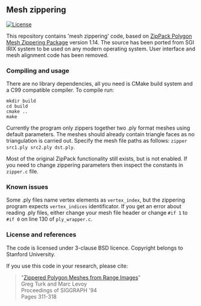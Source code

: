 ## Mesh zippering

[![License](https://img.shields.io/badge/License-BSD%203--Clause-blue.svg)](LICENSE)

This repository contains 'mesh zippering' code, based on [ZipPack Polygon Mesh Zippering Package](https://graphics.stanford.edu/software/zippack/) version 1.14. The source has been ported from SGI IRIX system to be used on any modern operating system. User interface and mesh alignment code has been removed.

### Compiling and usage

There are no library dependencies, all you need is CMake build system and a C99 compatible compiler. To compile run:
```
mkdir build
cd build
cmake ..
make
```

Currently the program only zippers together two .ply format meshes using default parameters. The meshes should already contain triangle faces as no triangulation is carried out. Specify the mesh file paths as follows: `zipper src1.ply src2.ply dst.ply`.

Most of the original ZipPack functionality still exists, but is not enabled. If you need to change zippering parameters then inspect the constants in `zipper.c` file.

### Known issues

Some .ply files name vertex elements as `vertex_index`, but the zippering program expects `vertex_indices` identificator. If you get an error about reading .ply files, either change your mesh file header or change `#if 1` to `#if 0` on line 130 of `ply_wrapper.c`.

### License and references

The code is licensed under 3-clause BSD licence. Copyright belongs to Stanford University.

If you use this code in your research, please cite:
> "[Zippered Polygon Meshes from Range Images](https://graphics.stanford.edu/papers/zipper/zipper.pdf)"<br />
>  Greg Turk and Marc Levoy<br />
>  Proceedings of SIGGRAPH '94<br />
>  Pages 311-318
